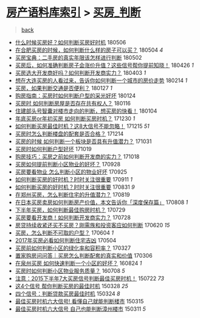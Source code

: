 [房产语料库索引](../../README.md)  > [买房_判断](买房_判断.md)
====
> [back](../README.md)

- [什么时候买房好？如何判断买房好时机](http://jkwz.applinzi.com/ittc/7100131016691942417.html#%E4%BB%80%E4%B9%88%E6%97%B6%E5%80%99%E4%B9%B0%E6%88%BF%E5%A5%BD%EF%BC%9F%E5%A6%82%E4%BD%95%E5%88%A4%E6%96%AD%E4%B9%B0%E6%88%BF%E5%A5%BD%E6%97%B6%E6%9C%BA) 180506  
- [在合肥买房的时候，如何判断什么样的房子可以买？](http://jkwz.applinzi.com/ittc/7099391867101905927.html#%E5%9C%A8%E5%90%88%E8%82%A5%E4%B9%B0%E6%88%BF%E7%9A%84%E6%97%B6%E5%80%99%EF%BC%8C%E5%A6%82%E4%BD%95%E5%88%A4%E6%96%AD%E4%BB%80%E4%B9%88%E6%A0%B7%E7%9A%84%E6%88%BF%E5%AD%90%E5%8F%AF%E4%BB%A5%E4%B9%B0%EF%BC%9F) 180504 *4* 
- [买房宝典：二手房的真实年限该怎样进行判断](http://jkwz.applinzi.com/ittc/7098435591270302727.html#%E4%B9%B0%E6%88%BF%E5%AE%9D%E5%85%B8%EF%BC%9A%E4%BA%8C%E6%89%8B%E6%88%BF%E7%9A%84%E7%9C%9F%E5%AE%9E%E5%B9%B4%E9%99%90%E8%AF%A5%E6%80%8E%E6%A0%B7%E8%BF%9B%E8%A1%8C%E5%88%A4%E6%96%AD) 180502  
- [买房后，如何准确判断房子会涨价升值？这些信号帮你提前知晓！](http://jkwz.applinzi.com/ittc/7096436128972538891.html#%E4%B9%B0%E6%88%BF%E5%90%8E%EF%BC%8C%E5%A6%82%E4%BD%95%E5%87%86%E7%A1%AE%E5%88%A4%E6%96%AD%E6%88%BF%E5%AD%90%E4%BC%9A%E6%B6%A8%E4%BB%B7%E5%8D%87%E5%80%BC%EF%BC%9F%E8%BF%99%E4%BA%9B%E4%BF%A1%E5%8F%B7%E5%B8%AE%E4%BD%A0%E6%8F%90%E5%89%8D%E7%9F%A5%E6%99%93%EF%BC%81) 180426 *1* 
- [买房选大开发商好吗？如何判断开发商实力？](http://jkwz.applinzi.com/ittc/7087770428724741137.html#%E4%B9%B0%E6%88%BF%E9%80%89%E5%A4%A7%E5%BC%80%E5%8F%91%E5%95%86%E5%A5%BD%E5%90%97%EF%BC%9F%E5%A6%82%E4%BD%95%E5%88%A4%E6%96%AD%E5%BC%80%E5%8F%91%E5%95%86%E5%AE%9E%E5%8A%9B%EF%BC%9F) 180403 *1* 
- [想在大连买房的人看过来，告诉你如何判断一个城市的房价走势](http://jkwz.applinzi.com/ittc/7070039120787538961.html#%E6%83%B3%E5%9C%A8%E5%A4%A7%E8%BF%9E%E4%B9%B0%E6%88%BF%E7%9A%84%E4%BA%BA%E7%9C%8B%E8%BF%87%E6%9D%A5%EF%BC%8C%E5%91%8A%E8%AF%89%E4%BD%A0%E5%A6%82%E4%BD%95%E5%88%A4%E6%96%AD%E4%B8%80%E4%B8%AA%E5%9F%8E%E5%B8%82%E7%9A%84%E6%88%BF%E4%BB%B7%E8%B5%B0%E5%8A%BF) 180214 *1* 
- [买房，如果判断交通是否便利？](http://jkwz.applinzi.com/ittc/7063234386969756678.html#%E4%B9%B0%E6%88%BF%EF%BC%8C%E5%A6%82%E6%9E%9C%E5%88%A4%E6%96%AD%E4%BA%A4%E9%80%9A%E6%98%AF%E5%90%A6%E4%BE%BF%E5%88%A9%EF%BC%9F) 180127 *1* 
- [购房指南：买房时如何判断户型的采光好坏](http://jkwz.applinzi.com/ittc/7062080746724787216.html#%E8%B4%AD%E6%88%BF%E6%8C%87%E5%8D%97%EF%BC%9A%E4%B9%B0%E6%88%BF%E6%97%B6%E5%A6%82%E4%BD%95%E5%88%A4%E6%96%AD%E6%88%B7%E5%9E%8B%E7%9A%84%E9%87%87%E5%85%89%E5%A5%BD%E5%9D%8F) 180124  
- [买房时 如何判断房屋是否存在共有权人？](http://jkwz.applinzi.com/ittc/7059242221503513610.html#%E4%B9%B0%E6%88%BF%E6%97%B6+%E5%A6%82%E4%BD%95%E5%88%A4%E6%96%AD%E6%88%BF%E5%B1%8B%E6%98%AF%E5%90%A6%E5%AD%98%E5%9C%A8%E5%85%B1%E6%9C%89%E6%9D%83%E4%BA%BA%EF%BC%9F) 180116  
- [住建部头号智囊对楼市走向的判断，想买房的快看！](http://jkwz.applinzi.com/ittc/7054712621213680657.html#%E4%BD%8F%E5%BB%BA%E9%83%A8%E5%A4%B4%E5%8F%B7%E6%99%BA%E5%9B%8A%E5%AF%B9%E6%A5%BC%E5%B8%82%E8%B5%B0%E5%90%91%E7%9A%84%E5%88%A4%E6%96%AD%EF%BC%8C%E6%83%B3%E4%B9%B0%E6%88%BF%E7%9A%84%E5%BF%AB%E7%9C%8B%EF%BC%81) 180104  
- [年底买房or年初买房 如何判断买房时机？](http://jkwz.applinzi.com/ittc/7052813292127388688.html#%E5%B9%B4%E5%BA%95%E4%B9%B0%E6%88%BFor%E5%B9%B4%E5%88%9D%E4%B9%B0%E6%88%BF+%E5%A6%82%E4%BD%95%E5%88%A4%E6%96%AD%E4%B9%B0%E6%88%BF%E6%97%B6%E6%9C%BA%EF%BC%9F) 171230 *1* 
- [如何判断买房最佳时机？这8大信号不能忽略！](http://jkwz.applinzi.com/ittc/7047319558279398417.html#%E5%A6%82%E4%BD%95%E5%88%A4%E6%96%AD%E4%B9%B0%E6%88%BF%E6%9C%80%E4%BD%B3%E6%97%B6%E6%9C%BA%EF%BC%9F%E8%BF%998%E5%A4%A7%E4%BF%A1%E5%8F%B7%E4%B8%8D%E8%83%BD%E5%BF%BD%E7%95%A5%EF%BC%81) 171215 *51* 
- [买房时怎么判断楼盘的配套是否合格？](http://jkwz.applinzi.com/ittc/7046863155576177680.html#%E4%B9%B0%E6%88%BF%E6%97%B6%E6%80%8E%E4%B9%88%E5%88%A4%E6%96%AD%E6%A5%BC%E7%9B%98%E7%9A%84%E9%85%8D%E5%A5%97%E6%98%AF%E5%90%A6%E5%90%88%E6%A0%BC%EF%BC%9F) 171214  
- [买房的时候 如何判断一个板块是否具有升值潜力？](http://jkwz.applinzi.com/ittc/7030658898695029776.html#%E4%B9%B0%E6%88%BF%E7%9A%84%E6%97%B6%E5%80%99+%E5%A6%82%E4%BD%95%E5%88%A4%E6%96%AD%E4%B8%80%E4%B8%AA%E6%9D%BF%E5%9D%97%E6%98%AF%E5%90%A6%E5%85%B7%E6%9C%89%E5%8D%87%E5%80%BC%E6%BD%9C%E5%8A%9B%EF%BC%9F) 171031  
- [买房时如何判断户型好坏](http://jkwz.applinzi.com/ittc/7026163814054233105.html#%E4%B9%B0%E6%88%BF%E6%97%B6%E5%A6%82%E4%BD%95%E5%88%A4%E6%96%AD%E6%88%B7%E5%9E%8B%E5%A5%BD%E5%9D%8F) 171019  
- [购房技巧：买房之前如何判断开发商的实力？](http://jkwz.applinzi.com/ittc/7025841915499643921.html#%E8%B4%AD%E6%88%BF%E6%8A%80%E5%B7%A7%EF%BC%9A%E4%B9%B0%E6%88%BF%E4%B9%8B%E5%89%8D%E5%A6%82%E4%BD%95%E5%88%A4%E6%96%AD%E5%BC%80%E5%8F%91%E5%95%86%E7%9A%84%E5%AE%9E%E5%8A%9B%EF%BC%9F) 171018  
- [买房如何提前判断小区物业的好坏？](http://jkwz.applinzi.com/ittc/7018408144798221328.html#%E4%B9%B0%E6%88%BF%E5%A6%82%E4%BD%95%E6%8F%90%E5%89%8D%E5%88%A4%E6%96%AD%E5%B0%8F%E5%8C%BA%E7%89%A9%E4%B8%9A%E7%9A%84%E5%A5%BD%E5%9D%8F%EF%BC%9F) 170928  
- [买房要看物业 怎么判断小区的物业好坏](http://jkwz.applinzi.com/ittc/7017304296981529616.html#%E4%B9%B0%E6%88%BF%E8%A6%81%E7%9C%8B%E7%89%A9%E4%B8%9A+%E6%80%8E%E4%B9%88%E5%88%A4%E6%96%AD%E5%B0%8F%E5%8C%BA%E7%9A%84%E7%89%A9%E4%B8%9A%E5%A5%BD%E5%9D%8F) 170925  
- [如何判断买房的好时机？时时关注很重要](http://jkwz.applinzi.com/ittc/7011937526678553616.html#%E5%A6%82%E4%BD%95%E5%88%A4%E6%96%AD%E4%B9%B0%E6%88%BF%E7%9A%84%E5%A5%BD%E6%97%B6%E6%9C%BA%EF%BC%9F%E6%97%B6%E6%97%B6%E5%85%B3%E6%B3%A8%E5%BE%88%E9%87%8D%E8%A6%81) 170911 *1* 
- [如何判断买房的好时机？时时关注很重要](http://jkwz.applinzi.com/ittc/7007976100364551185.html#%E5%A6%82%E4%BD%95%E5%88%A4%E6%96%AD%E4%B9%B0%E6%88%BF%E7%9A%84%E5%A5%BD%E6%97%B6%E6%9C%BA%EF%BC%9F%E6%97%B6%E6%97%B6%E5%85%B3%E6%B3%A8%E5%BE%88%E9%87%8D%E8%A6%81) 170831 *9* 
- [在郑州买房，怎么判断住宅的升值潜力？](http://jkwz.applinzi.com/ittc/7003480478659904528.html#%E5%9C%A8%E9%83%91%E5%B7%9E%E4%B9%B0%E6%88%BF%EF%BC%8C%E6%80%8E%E4%B9%88%E5%88%A4%E6%96%AD%E4%BD%8F%E5%AE%85%E7%9A%84%E5%8D%87%E5%80%BC%E6%BD%9C%E5%8A%9B%EF%BC%9F) 170819  
- [在日本买房卖房如何判断房产价值，本文告诉你「深度保存篇」](http://jkwz.applinzi.com/ittc/6999536064329679888.html#%E5%9C%A8%E6%97%A5%E6%9C%AC%E4%B9%B0%E6%88%BF%E5%8D%96%E6%88%BF%E5%A6%82%E4%BD%95%E5%88%A4%E6%96%AD%E6%88%BF%E4%BA%A7%E4%BB%B7%E5%80%BC%EF%BC%8C%E6%9C%AC%E6%96%87%E5%91%8A%E8%AF%89%E4%BD%A0%E3%80%8C%E6%B7%B1%E5%BA%A6%E4%BF%9D%E5%AD%98%E7%AF%87%E3%80%8D) 170808 *1* 
- [下半年买房，如何判断最佳购房时机？](http://jkwz.applinzi.com/ittc/6995687006209049617.html#%E4%B8%8B%E5%8D%8A%E5%B9%B4%E4%B9%B0%E6%88%BF%EF%BC%8C%E5%A6%82%E4%BD%95%E5%88%A4%E6%96%AD%E6%9C%80%E4%BD%B3%E8%B4%AD%E6%88%BF%E6%97%B6%E6%9C%BA%EF%BC%9F) 170729  
- [买房要看开发商！如何判断开发商实力？](http://jkwz.applinzi.com/ittc/6995304073803596817.html#%E4%B9%B0%E6%88%BF%E8%A6%81%E7%9C%8B%E5%BC%80%E5%8F%91%E5%95%86%EF%BC%81%E5%A6%82%E4%BD%95%E5%88%A4%E6%96%AD%E5%BC%80%E5%8F%91%E5%95%86%E5%AE%9E%E5%8A%9B%EF%BC%9F) 170728  
- [房贷持续收紧还买不买房？刚需族和投资客应如何判断](http://jkwz.applinzi.com/ittc/6981197781799535621.html#%E6%88%BF%E8%B4%B7%E6%8C%81%E7%BB%AD%E6%94%B6%E7%B4%A7%E8%BF%98%E4%B9%B0%E4%B8%8D%E4%B9%B0%E6%88%BF%EF%BC%9F%E5%88%9A%E9%9C%80%E6%97%8F%E5%92%8C%E6%8A%95%E8%B5%84%E5%AE%A2%E5%BA%94%E5%A6%82%E4%BD%95%E5%88%A4%E6%96%AD) 170620 *15* 
- [买房，怎么判断不可取的户型？](http://jkwz.applinzi.com/ittc/6974978611005096965.html#%E4%B9%B0%E6%88%BF%EF%BC%8C%E6%80%8E%E4%B9%88%E5%88%A4%E6%96%AD%E4%B8%8D%E5%8F%AF%E5%8F%96%E7%9A%84%E6%88%B7%E5%9E%8B%EF%BC%9F) 170604 *1* 
- [2017年买房必看如何判断住宅吉凶](http://jkwz.applinzi.com/ittc/6963813405143073796.html#2017%E5%B9%B4%E4%B9%B0%E6%88%BF%E5%BF%85%E7%9C%8B%E5%A6%82%E4%BD%95%E5%88%A4%E6%96%AD%E4%BD%8F%E5%AE%85%E5%90%89%E5%87%B6) 170504  
- [买房前如何判断小区的绿化率和容积率？](http://jkwz.applinzi.com/ittc/6949637240987845636.html#%E4%B9%B0%E6%88%BF%E5%89%8D%E5%A6%82%E4%BD%95%E5%88%A4%E6%96%AD%E5%B0%8F%E5%8C%BA%E7%9A%84%E7%BB%BF%E5%8C%96%E7%8E%87%E5%92%8C%E5%AE%B9%E7%A7%AF%E7%8E%87%EF%BC%9F) 170327  
- [置家购房问问答｜买房怎么判断配套的真实和价值](http://jkwz.applinzi.com/ittc/6941987759836365828.html#%E7%BD%AE%E5%AE%B6%E8%B4%AD%E6%88%BF%E9%97%AE%E9%97%AE%E7%AD%94%EF%BD%9C%E4%B9%B0%E6%88%BF%E6%80%8E%E4%B9%88%E5%88%A4%E6%96%AD%E9%85%8D%E5%A5%97%E7%9A%84%E7%9C%9F%E5%AE%9E%E5%92%8C%E4%BB%B7%E5%80%BC) 170306  
- [在泉州买房 如何快速判断一个小区的好坏？](http://jkwz.applinzi.com/ittc/6869849618619302916.html#%E5%9C%A8%E6%B3%89%E5%B7%9E%E4%B9%B0%E6%88%BF+%E5%A6%82%E4%BD%95%E5%BF%AB%E9%80%9F%E5%88%A4%E6%96%AD%E4%B8%80%E4%B8%AA%E5%B0%8F%E5%8C%BA%E7%9A%84%E5%A5%BD%E5%9D%8F%EF%BC%9F) 160824 *1* 
- [买房时如何判断小区物业服务质量？](http://jkwz.applinzi.com/ittc/6851320567243998213.html#%E4%B9%B0%E6%88%BF%E6%97%B6%E5%A6%82%E4%BD%95%E5%88%A4%E6%96%AD%E5%B0%8F%E5%8C%BA%E7%89%A9%E4%B8%9A%E6%9C%8D%E5%8A%A1%E8%B4%A8%E9%87%8F%EF%BC%9F) 160708 *5* 
- [注意：2015下半年7大买房信号判断最佳买房时机！](http://jkwz.applinzi.com/ittc/547650615198929991.html#%E6%B3%A8%E6%84%8F%EF%BC%9A2015%E4%B8%8B%E5%8D%8A%E5%B9%B47%E5%A4%A7%E4%B9%B0%E6%88%BF%E4%BF%A1%E5%8F%B7%E5%88%A4%E6%96%AD%E6%9C%80%E4%BD%B3%E4%B9%B0%E6%88%BF%E6%97%B6%E6%9C%BA%EF%BC%81) 150722 *73* 
- [这4个信号 帮你判断买房的最佳时机](http://jkwz.applinzi.com/ittc/547650611400756635.html#%E8%BF%994%E4%B8%AA%E4%BF%A1%E5%8F%B7+%E5%B8%AE%E4%BD%A0%E5%88%A4%E6%96%AD%E4%B9%B0%E6%88%BF%E7%9A%84%E6%9C%80%E4%BD%B3%E6%97%B6%E6%9C%BA) 150328 *25* 
- [四个信号：判断贷款买房最佳时机](http://jkwz.applinzi.com/ittc/547650611401130141.html#%E5%9B%9B%E4%B8%AA%E4%BF%A1%E5%8F%B7%EF%BC%9A%E5%88%A4%E6%96%AD%E8%B4%B7%E6%AC%BE%E4%B9%B0%E6%88%BF%E6%9C%80%E4%BD%B3%E6%97%B6%E6%9C%BA) 150324 *8* 
- [最佳买房时机六大信号! 看懂自己就能判断楼市](http://jkwz.applinzi.com/ittc/547650611396317911.html#%E6%9C%80%E4%BD%B3%E4%B9%B0%E6%88%BF%E6%97%B6%E6%9C%BA%E5%85%AD%E5%A4%A7%E4%BF%A1%E5%8F%B7%21+%E7%9C%8B%E6%87%82%E8%87%AA%E5%B7%B1%E5%B0%B1%E8%83%BD%E5%88%A4%E6%96%AD%E6%A5%BC%E5%B8%82) 150315  
- [最佳买房时机六大信号 自己也能判断漳州楼市](http://jkwz.applinzi.com/ittc/547650611395123937.html#%E6%9C%80%E4%BD%B3%E4%B9%B0%E6%88%BF%E6%97%B6%E6%9C%BA%E5%85%AD%E5%A4%A7%E4%BF%A1%E5%8F%B7+%E8%87%AA%E5%B7%B1%E4%B9%9F%E8%83%BD%E5%88%A4%E6%96%AD%E6%BC%B3%E5%B7%9E%E6%A5%BC%E5%B8%82) 150311 *5* 
